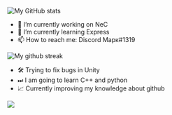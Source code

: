 ![My GitHub stats](https://github-readme-stats.vercel.app/api?username=TrueMajner&show_icons=true&theme=radical&count_private=true)  
  
- 🔭 I’m currently working on NeC  
- 🌱 I’m currently learning Express  
- 📫 How to reach me: Discord Марк#1319  

![My github streak](https://github-readme-streak-stats.herokuapp.com/?user=TrueMajner&theme=midnight-purple)

- 🛠️ Trying to fix bugs in Unity  
- ⏭ I am going to learn C++ and python
- 📈 Currently improving my knowledge about github

![](https://komarev.com/ghpvc/?username=truemajner)
